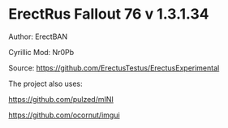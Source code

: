 # ErectRus   Fallout 76 v 1.3.1.34
Author: ErectBAN

Cyrillic Mod: Nr0Pb


Source: https://github.com/ErectusTestus/ErectusExperimental


The project also uses:

https://github.com/pulzed/mINI

https://github.com/ocornut/imgui
